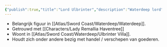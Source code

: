 ```yaml
---
{"publish":true,"title":"Lord Ulbrinter","description":"Waterdeep lord","created":"2025-07-16T20:14:00.889+02:00","modified":"2025-07-16T20:41:12.181+02:00","cssclasses":""}
---
```


* Belangrijk figuur in [[Atlas/Sword Coast/Waterdeep/Waterdeep]].
* Getrouwd met [[Characters/Lady Remallia Haventree]] 
* Woont in [[Atlas/Sword Coast/Waterdeep/Ulbrinter Villa]].
* Houdt zich onder andere bezig met handel / verschepen van goederen.

